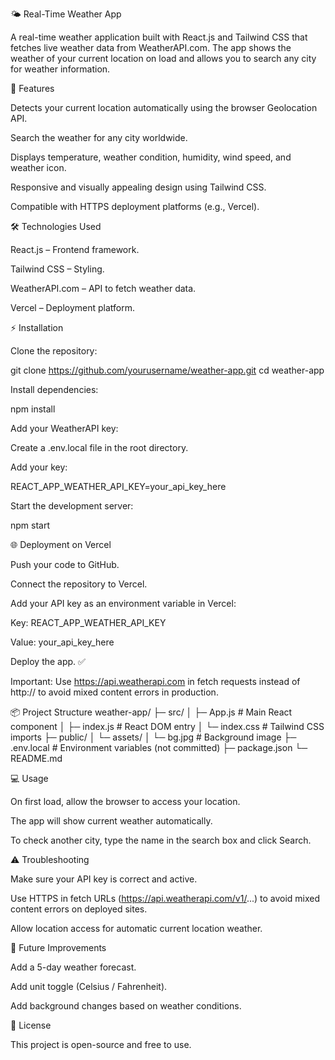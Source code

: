 🌤️ Real-Time Weather App

A real-time weather application built with React.js and Tailwind CSS that fetches live weather data from WeatherAPI.com. The app shows the weather of your current location on load and allows you to search any city for weather information.

🔹 Features

Detects your current location automatically using the browser Geolocation API.

Search the weather for any city worldwide.

Displays temperature, weather condition, humidity, wind speed, and weather icon.

Responsive and visually appealing design using Tailwind CSS.

Compatible with HTTPS deployment platforms (e.g., Vercel).

🛠️ Technologies Used

React.js – Frontend framework.

Tailwind CSS – Styling.

WeatherAPI.com – API to fetch weather data.

Vercel – Deployment platform.

⚡ Installation

Clone the repository:

git clone https://github.com/yourusername/weather-app.git
cd weather-app


Install dependencies:

npm install


Add your WeatherAPI key:

Create a .env.local file in the root directory.

Add your key:

REACT_APP_WEATHER_API_KEY=your_api_key_here


Start the development server:

npm start

🌐 Deployment on Vercel

Push your code to GitHub.

Connect the repository to Vercel.

Add your API key as an environment variable in Vercel:

Key: REACT_APP_WEATHER_API_KEY

Value: your_api_key_here

Deploy the app. ✅

Important: Use https://api.weatherapi.com in fetch requests instead of http:// to avoid mixed content errors in production.

📦 Project Structure
weather-app/
├─ src/
│  ├─ App.js        # Main React component
│  ├─ index.js      # React DOM entry
│  └─ index.css     # Tailwind CSS imports
├─ public/
│  └─ assets/
│      └─ bg.jpg    # Background image
├─ .env.local       # Environment variables (not committed)
├─ package.json
└─ README.md

💻 Usage

On first load, allow the browser to access your location.

The app will show current weather automatically.

To check another city, type the name in the search box and click Search.

⚠️ Troubleshooting

Make sure your API key is correct and active.

Use HTTPS in fetch URLs (https://api.weatherapi.com/v1/...) to avoid mixed content errors on deployed sites.

Allow location access for automatic current location weather.

🌟 Future Improvements

Add a 5-day weather forecast.

Add unit toggle (Celsius / Fahrenheit).

Add background changes based on weather conditions.

📄 License

This project is open-source and free to use.
